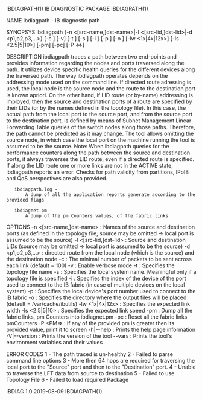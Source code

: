 IBDIAGPATH(1)                                                                               IB DIAGNOSTIC PACKAGE                                                                               IBDIAGPATH(1)



NAME
       ibdiagpath - IB diagnostic path

SYNOPSYS
       ibdiagpath
            {-n <[src-name,]dst-name>|-l <[src-lid,]dst-lid>|-d <p1,p2,p3,...>}
            [-c <count>] [-v] [-t <topo-file>] [-s <sys-name>] [-i <dev-index>]
            [-p <port-num>] [-o <out-dir>] [-lw <1x|4x|12x>] [-ls <2.5|5|10>] [-pm]
            [-pc] [-P <<PM counter>=<Trash Limit>>]

DESCRIPTION
       ibdiagpath traces a path between two end-points and provides information regarding the nodes and ports traversed along the path. It utilizes device specific health queries for the different devices
       along the traversed path.  The way ibdiagpath operates depends on the addressing mode used on the command line. If directed route adressing is used, the local node is the source node and the route
       to the destination port is known apriori.  On the other hand, if LID route (or by-name) addressing is imployed, then the source and destination ports of a route are specified by their LIDs (or by
       the names defined in the topology file). In this case, the actual path from the local port to the source port, and from the source port to the destination port, is defined by means of Subnet
       Management Linear Forwarding Table queries of the switch nodes along those paths. Therefore, the path cannot be predicted as it may change.  The tool allows omitting the source node, in which case
       the local port on the machine running the tool is assumed to be the source.  Note: When ibdiagpath queries for the performance counters along the path between the source and destination ports, it
       always traverses the LID route, even if a directed route is specified. If along the LID route one or more links are not in the ACTIVE state, ibdiagpath reports an error.  Checks for path validity
       from partitions, IPoIB and QoS perspectives are also provided.

       ibdiagpath.log -
           A dump of all the application reports generate according to the provided flags

       ibdiagnet.pm -
           A dump of the pm Counters values, of the fabric links

OPTIONS
       -n <[src-name,]dst-name> :
            Names of the source and destination ports (as defined in the topology file; source may be omitted -> local port is assumed to be the source)
       -l <[src-lid,]dst-lid> :
            Source and destination LIDs (source may be omitted -> local port is assumed to be the source)
       -d <p1,p2,p3,...> :
            directed route from the local node (which is the source) and the destination node
       -c <count> :
            The minimal number of packets to be sent across each link (default = 100)
       -v :
            Enable verbose mode
       -t <topo-file> :
            Specifies the topology file name
       -s <sys-name> :
            Specifies the local system name. Meaningful only if a topology file is specified
       -i <dev-index> :
            Specifies the index of the device of the port used to connect to the IB fabric (in case of multiple devices on the local system)
       -p <port-num> :
            Specifies the local device's port number used to connect to the IB fabric
       -o <out-dir> :
            Specifies the directory where the output files will be placed (default = /var/cache/ibutils)
       -lw <1x|4x|12x> :
            Specifies the expected link width
       -ls <2.5|5|10>  :
            Specifies the expected link speed
       -pm             :
            Dump all the fabric links, pm Counters into ibdiagnet.pm
       -pc             :
            Reset all the fabric links pmCounters
       -P <PM=<Trash>> :
            If any of the provided pm is greater then its provided value, print it to screen
       -h|--help       :
            Prints the help page information
       -V|--version :
            Prints the version of the tool
       --vars :
            Prints the tool's environment variables and their values

ERROR CODES
       1 - The path traced is un-healthy
       2 - Failed to parse command line options
       3 - More then 64 hops are required for traversing the local port to the "Source" port and then to the "Destination" port.
       4 - Unable to traverse the LFT data from source to destination
       5 - Failed to use Topology File
       6 - Failed to load required Package



IBDIAG 1.0                                                                                        2019-08-09                                                                                    IBDIAGPATH(1)
